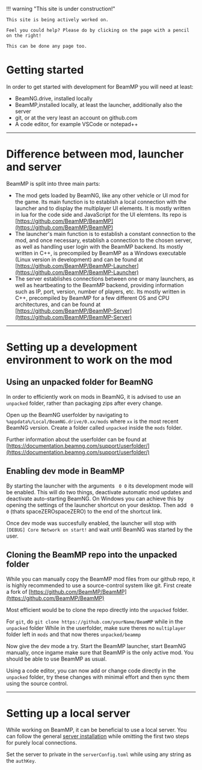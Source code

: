 !!! warning "This site is under construction!"

    This site is being actively worked on. 
    
    Feel you could help? Please do by clicking on the page with a pencil on the right!

    This can be done any page too.

# Getting started

In order to get started with development for BeamMP you will need at least:

- BeamNG.drive, installed locally
- BeamMP,installed locally, at least the launcher, additionally also the server
- git, or at the very least an account on github.com
- A code editor, for example VSCode or notepad++

---
# Difference between mod, launcher and server

BeamMP is split into three main parts:

- The mod gets loaded by BeamNG, like any other vehicle or UI mod for the game. Its main function is to establish a local connection with the launcher and to display the multiplayer UI elements. It is mostly written in lua for the code side and JavaScript for the UI elemtens. Its repo is [https://github.com/BeamMP/BeamMP](https://github.com/BeamMP/BeamMP)
- The launcher's main function is to establish a constant connection to the mod, and once necessary, establish a connection to the chosen server, as well as handling user login with the BeamMP backend. Its mostly written in C++, is precompiled by BeamMP as a Windows executable (Linux version in development) and can be found at [https://github.com/BeamMP/BeamMP-Launcher](https://github.com/BeamMP/BeamMP-Launcher)
- The server establishes connections between one or many launchers, as well as heartbeating to the BeamMP backend, providing information such as IP, port, version, number of players, etc. Its mostly written in C++, precompiled by BeamMP for a few different OS and CPU architectures, and can be found at [https://github.com/BeamMP/BeamMP-Server](https://github.com/BeamMP/BeamMP-Server)

---
# Setting up a development environment to work on the mod

## Using an unpacked folder for BeamNG

In order to efficiently work on mods in BeamNG, it is advised to use an `unpacked` folder, rather than packaging zips after every change.

Open up the BeamNG userfolder by navigating to `%appdata%/Local/BeamNG.drive/0.xx/mods` where `xx` is the most recent BeamNG version.
Create a folder called `unpacked` inside the `mods` folder.

Further information about the userfolder can be found at [https://documentation.beamng.com/support/userfolder/](https://documentation.beamng.com/support/userfolder/)

## Enabling dev mode in BeamMP

By starting the launcher with the arguments ` 0 0` its development mode will be enabled. This will do two things, deactivate automatic mod updates and deactivate auto-starting BeamNG.
On Windows you can achieve this by opening the settings of the launcher shortcut on your desktop. Then add ` 0 0` (thats spaceZEROspaceZERO) to the end of the shortcut link.

Once dev mode was succesfully enabled, the launcher will stop with `[DEBUG] Core Network on start!` and wait until BeamNG was started by the user.

## Cloning the BeamMP repo into the unpacked folder

While you can manually copy the BeamMP mod files from our github repo, it is highly recommended to use a source-control system like git.
First create a fork of [https://github.com/BeamMP/BeamMP](https://github.com/BeamMP/BeamMP)

Most efficient would be to clone the repo directly into the `unpacked` folder.

For `git`, do `git clone https://github.com/yourName/BeamMP` while in the `unpacked` folder
While in the userfolder, make sure theres no `multiplayer` folder left in `mods` and that now theres `unpacked/beammp`

Now give the dev mode a try. Start the BeamMP launcher, start BeamNG manually, once ingame make sure that BeamMP is the only active mod.
You should be able to use BeamMP as usual.

Using a code editor, you can now add or change code directly in the `unpacked` folder, try these changes with minimal effort and then sync them using the source control.

---
# Setting up a local server

While working on BeamMP, it can be beneficial to use a local server. You can follow the general [server installation](docs/en/server/create-a-server.md) while omitting the first two steps for purely local connections.

Set the server to private in the `serverConfig.toml` while using any string as the `authKey`.

